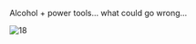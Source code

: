 Alcohol + power tools… what could go wrong…

![18](https://github.com/Nicks182/DIY/assets/13113785/d5c6c352-8cd2-4497-a6f4-f5a49e84aa6e)
